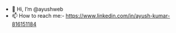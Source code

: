 - 👋 Hi, I’m @ayushweb
- 📫 How to reach me:- https://www.linkedin.com/in/ayush-kumar-816151184

<!---
ayushweb/ayushweb is a ✨ special ✨ repository because its `README.md` (this file) appears on your GitHub profile.
You can click the Preview link to take a look at your changes.
--->

